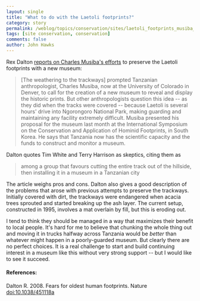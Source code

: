 ```yaml
---
layout: single 
title: "What to do with the Laetoli footprints?" 
category: story
permalink: /weblog/topics/conservation/sites/laetoli_footprints_musiba_2008.html
tags: [site conservation, conservation] 
comments: false 
author: John Hawks 
---
```



<p>
Rex Dalton <a href="http://dx.doi.org/10.1038/451118a">reports on Charles Musiba's efforts</a> to preserve the Laetoli footprints with a new museum: 
</p>

<blockquote>[The weathering to the trackways] prompted Tanzanian anthropologist, Charles Musiba, now at the University of Colorado in Denver, to call for the creation of a new museum to reveal and display the historic prints. But other anthropologists question this idea -- as they did when the tracks were covered -- because Laetoli is several hours' drive into Ngorongoro National Park, making guarding and maintaining any facility extremely difficult. Musiba presented his proposal for the museum last month at the International Symposium on the Conservation and Application of Hominid Footprints, in South Korea. He says that Tanzania now has the scientific capacity and the funds to construct and monitor a museum.</blockquote>

<p>
Dalton quotes Tim White and Terry Harrison as skeptics, citing them as 
</p>

<blockquote>among a group that favours cutting the entire track out of the hillside, then installing it in a museum in a Tanzanian city</blockquote>

<p>
The article weighs pros and cons. Dalton also gives a good description of the problems that arose with previous attempts to preserve the trackways. Initially covered with dirt, the trackways were endangered when acacia trees sprouted and started breaking up the ash layer. The current setup, constructed in 1995, involves a mat overlain by fill, but this is eroding out. 
</p>

<p>
I tend to think they should be managed in a way that maximizes their benefit to local people. It's hard for me to believe that chunking the whole thing out and moving it in trucks halfway across Tanzania would be <i>better</i> than whatever might happen in a poorly-guarded museum. But clearly there are no perfect choices. It is a real challenge to start and build continuing interest in a museum like this without very strong support -- but I would like to see it succeed. 
</p>

<h4>References:</h4>

<p class="cite">Dalton R. 2008. Fears for oldest human footprints. Nature <a href="http://dx.doi.org/10.1038/451118a">doi:10.1038/451118a</a></p>

